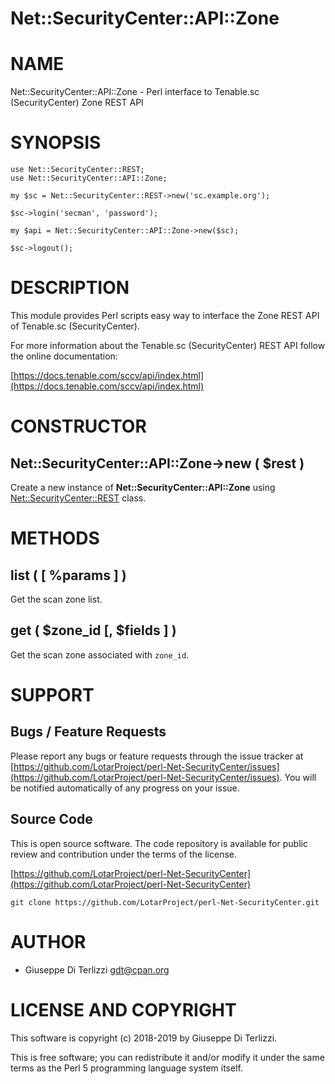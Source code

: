 # Net::SecurityCenter::API::Zone
# NAME

Net::SecurityCenter::API::Zone - Perl interface to Tenable.sc (SecurityCenter) Zone REST API

# SYNOPSIS

    use Net::SecurityCenter::REST;
    use Net::SecurityCenter::API::Zone;

    my $sc = Net::SecurityCenter::REST->new('sc.example.org');

    $sc->login('secman', 'password');

    my $api = Net::SecurityCenter::API::Zone->new($sc);

    $sc->logout();

# DESCRIPTION

This module provides Perl scripts easy way to interface the Zone REST API of Tenable.sc
(SecurityCenter).

For more information about the Tenable.sc (SecurityCenter) REST API follow the online documentation:

[https://docs.tenable.com/sccv/api/index.html](https://docs.tenable.com/sccv/api/index.html)

# CONSTRUCTOR

## Net::SecurityCenter::API::Zone->new ( $rest )

Create a new instance of **Net::SecurityCenter::API::Zone** using [Net::SecurityCenter::REST](Net-SecurityCenter-REST.md) class.

# METHODS

## list ( \[ %params \] )

Get the scan zone list.

## get ( $zone\_id \[, $fields \] )

Get the scan zone associated with `zone_id`.

# SUPPORT

## Bugs / Feature Requests

Please report any bugs or feature requests through the issue tracker
at [https://github.com/LotarProject/perl-Net-SecurityCenter/issues](https://github.com/LotarProject/perl-Net-SecurityCenter/issues).
You will be notified automatically of any progress on your issue.

## Source Code

This is open source software.  The code repository is available for
public review and contribution under the terms of the license.

[https://github.com/LotarProject/perl-Net-SecurityCenter](https://github.com/LotarProject/perl-Net-SecurityCenter)

    git clone https://github.com/LotarProject/perl-Net-SecurityCenter.git

# AUTHOR

- Giuseppe Di Terlizzi <gdt@cpan.org>

# LICENSE AND COPYRIGHT

This software is copyright (c) 2018-2019 by Giuseppe Di Terlizzi.

This is free software; you can redistribute it and/or modify it under
the same terms as the Perl 5 programming language system itself.
